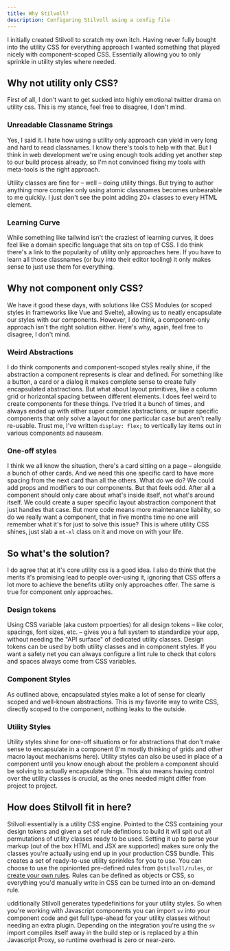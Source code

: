 ```yaml
---
title: Why Stilvoll?
description: Configuring Stilvoll using a config file
---
```


I initially created Stilvoll to scratch my own itch. Having never fully bought into the utility CSS for everything approach I wanted something that played nicely with component-scoped CSS. Essentially allowing you to only sprinkle in utility styles where needed.

## Why not utility only CSS?

First of all, I don't want to get sucked into highly emotional twitter drama on utility css. This is my stance, feel free to disagree, I don't mind.

### Unreadable Classname Strings

Yes, I said it. I hate how using a utility only approach can yield in very long and hard to read classnames. I know there's tools to help with that. But I think in web development we're using enough tools adding yet another step to our build process already, so I'm not convinced fixing my tools with meta-tools is the right approach.

Utility classes are fine for – well – doing utility things. But trying to author anything more complex only using atomic classnames becomes unbearable to me quickly. I just don't see the point adding 20+ classes to every HTML element.

### Learning Curve

While something like tailwind isn't the craziest of learning curves, it does feel like a domain specific language that sits on top of CSS. I do think there's a link to the popularity of utility only approaches here. If you have to learn all those classnames (or buy into their editor tooling) it only makes sense to just use them for everything.

## Why not component only CSS?

We have it good these days, with solutions like CSS Modules (or scoped styles in frameworks like Vue and Svelte), allowing us to neatly encapsulate our styles with our components. However, I do think, a component-only approach isn't the right solution either. Here's why, again, feel free to disagree, I don't mind.

### Weird Abstractions

I do think components and component-scoped styles really shine, if the abstraction a component represents is clear and defined. For something like a button, a card or a dialog it makes complete sense to create fully encapsulated abstractions. But what about layout primitives, like a column grid or horizontal spacing between different elements. I does feel weird to create components for these things. I've tried it a bunch of times, and always ended up with either super complex abstractions, or super specific components that only solve a layout for one particular case but aren't really re-usable. Trust me, I've written `display: flex;` to vertically lay items out in various components ad nauseam.

### One-off styles

I think we all know the situation, there's a card sitting on a page – alongside a bunch of other cards. And we need this one specific card to have more spacing from the next card than all the others. What do we do? We could add props and modifiers to our components. But that feels odd. After all a component should only care about what's inside itself, not what's around itself. We could create a super specific layout abstraction component that just handles that case. But more code means more maintenance liability, so do we really want a component, that in five months time no one will remember what it's for just to solve this issue? This is where utility CSS shines, just slab a `mt-xl` class on it and move on with your life.

## So what's the solution?

I do agree that at it's core utility css is a good idea. I also do think that the merits it's promising lead to people over-using it, ignoring that CSS offers a lot more to achieve the benefits utility only approaches offer. The same is true for component only approaches.

### Design tokens

Using CSS variable (aka custom prpoerties) for all design tokens – like color, spacings, font sizes, etc. – gives you a full system to standardize your app, without needing the "API surface" of dedicated utility classes. Design tokens can be used by both utility classes and in component styles. If you want a safety net you can always configure a lint rule to check that colors and spaces always come from CSS variables.

### Component Styles

As outlined above, encapsulated styles make a lot of sense for clearly scoped and well-known abstractions. This is my favorite way to write CSS, directly scoped to the component, nothing leaks to the outside.

### Utility Styles

Utility styles shine for one-off situations or for abstractions that don't make sense to encapsulate in a component (I'm mostly thinking of grids and other macro layout mechanisms here). Utility styles can also be used in place of a component until you know enough about the problem a component should be solving to actually encapsulate things. This also means having control over the utility classes is crucial, as the ones needed might differ from project to project.

## How does Stilvoll fit in here?

Stilvoll essentially is a utility CSS engine. Pointed to the CSS containing your design tokens and given a set of rule defintions to build it will spit out all permutations of utility classes ready to be used. Setting it up to parse your markup (out of the box HTML and JSX are supported) makes sure only the classes you're actually using end up in your production CSS bundle. This creates a set of ready-to-use utility sprinkles for you to use. You can choose to use the opinionted pre-defined rules from `@stilvoll/rules`, or [create your own rules](/guides/creating-rules). Rules can be defined as objects or CSS, so everything you'd manually write in CSS can be turned into an on-demand rule.

udditionally Stilvoll generates typedefinitions for your utility styles. So when you're working with Javascript components you can import `sv` into your component code and get full type-ahead for your utility classes without needing an extra plugin. Depending on the integration you're using the `sv` import compiles itself away in the build step or is replaced by a thin Javascript Proxy, so runtime overhead is zero or near-zero.
